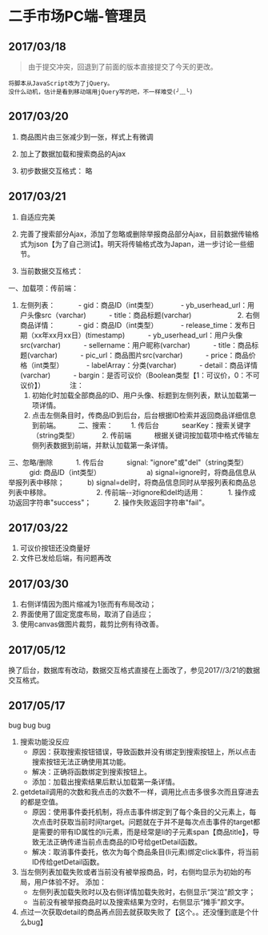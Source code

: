 # 二手市场PC端-管理员

## 2017/03/18
>由于提交冲突，回退到了前面的版本直接提交了今天的更改。

	将脚本从JavaScript改为了jQuery。
	没什么动机，估计是看到移动端用jQuery写的吧，不一样难受(╯﹏╰)


## 2017/03/20
1. 商品图片由三张减少到一张，样式上有微调

2. 加上了数据加载和搜索商品的Ajax

3. 初步数据交互格式：
略　　　

## 2017/03/21
1. 自适应完美

2. 完善了搜索部分Ajax，添加了忽略或删除举报商品部分Ajax，目前数据传输格式为json【为了自己测试】。明天将传输格式改为Japan，进一步讨论一些细节。

3. 当前数据交互格式：

一、加载项：传前端：
1. 左侧列表：
　　　- gid：商品ID（int类型）
　　　- yb_userhead_url：用户头像src（varchar)
　　　- title：商品标题(varchar)
　　　
　　　2. 右侧商品详情：
　　　- gid：商品ID（int类型）
　　　- release_time：发布日期（xx年xx月xx日）(timestamp)
　　　- yb_userhead_url：用户头像src(varchar)
　　　- sellername：用户昵称(varchar)
　　　- title：商品标题(varchar)
　　　- pic_url：商品图片src(varchar)
　　　- price：商品价格（int类型）
　　　- labelArray：分类(varchar)
　　　- detail：商品详情(varchar)
　　　- bargin：是否可议价（Boolean类型【1：可议价，0：不可议价】）
	　　　
注：
	1. 初始化时加载全部商品的ID、用户头像、标题到左侧列表，默认加载第一项详情。
	2. 点击左侧条目时，传商品ID到后台，后台根据ID检索并返回商品详细信息到前端。
	　　
二、搜索：
　　	1. 传后台
　　　searKey：搜索关键字（string类型）
　　　2. 传前端
　　　根据关键词按加载项中格式传输左侧列表数据到前端，并默认加载第一条详情。

三、忽略/删除
　　　1. 传后台
　　　signal:  "ignore"或"del"（string类型）
　　　gid: 商品ID（int类型）
　　　
　　　a) signal=ignore时，将商品信息从举报列表中移除；
　　　b) signal=del时，将商品信息同时从举报列表和商品总列表中移除。
　　　
　　　2. 传前端--对ignore和del均适用：
　　　1. 操作成功返回字符串"success"；
　　　2. 操作失败返回字符串"fail"。
　　　
## 2017/03/22
1. 可议价按钮还没商量好
2. 文件已发给后端，有问题再改

## 2017/03/30
1. 右侧详情因为图片缩减为1张而有布局改动；
2. 界面使用了固定宽度布局，取消了自适应；
3. 使用canvas做图片裁剪，裁剪比例有待改善。

## 2017/05/12
换了后台，数据库有改动，数据交互格式直接在上面改了，参见2017//3/21的数据交互格式。

## 2017/05/17
bug bug bug
1. 搜索功能没反应
	- 原因：获取搜索按钮错误，导致函数并没有绑定到搜索按钮上，所以点击搜索按钮无法正确使用其功能。
	- 解决：正确将函数绑定到搜索按钮上。
	- 添加：加载出搜索结果后默认加载第一条详情。
2. getdetail调用的次数和我点击的次数不一样，调用比点击多很多次而且穿进去的都是空值。
	- 原因：使用事件委托机制，将点击事件绑定到了每个条目的父元素上，每次点击时获取当前时间target。问题就在于并不是每次点击事件的target都是需要的带有ID属性的li元素，而是经常是li的子元素span【商品title】，导致无法正确传递当前点击商品的ID号给getDetail函数。
	- 解决：取消事件委托，依次为每个商品条目(li元素)绑定click事件，将当前ID传给getDetail函数。
3. 当左侧列表加载失败或者当前没有被举报商品，时，右侧均显示为初始的布局，用户体验不好。
	添加：
	- 左侧列表加载失败时以及右侧详情加载失败时，右侧显示“哭泣”颜文字；
	- 当前没有被举报商品时以及搜索结果为空时，右侧显示“摊手”颜文字。
4. 点过一次获取detail的商品再点回去就获取失败了【这个。。还没懂到底是个什么bug】
